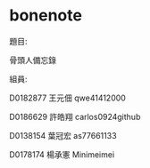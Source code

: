 # bonenote
題目:

骨頭人備忘錄

組員: 

D0182877 王元佃 qwe41412000 

D0186629 許皓翔 carlos0924github  

D0138154 葉冠宏 as77661133

D0178174 楊承憲  Minimeimei



